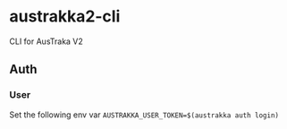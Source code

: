 # austrakka2-cli
CLI for AusTraka V2


## Auth

### User

Set the following env var
`AUSTRAKKA_USER_TOKEN=$(austrakka auth login)`
